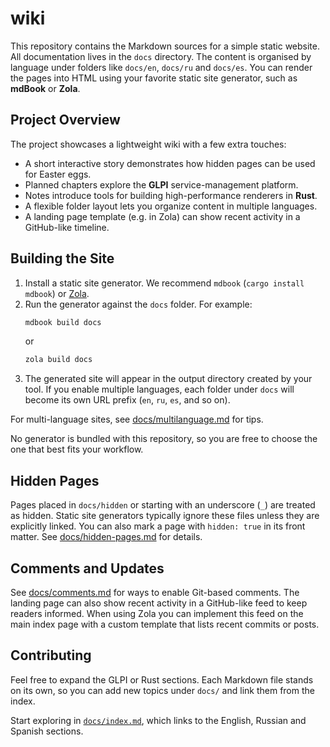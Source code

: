 # wiki

This repository contains the Markdown sources for a simple static website. All documentation lives in the `docs` directory. The content is organised by language under folders like `docs/en`, `docs/ru` and `docs/es`. You can render the pages into HTML using your favorite static site generator, such as **mdBook** or **Zola**.

## Project Overview

The project showcases a lightweight wiki with a few extra touches:

- A short interactive story demonstrates how hidden pages can be used for Easter eggs.
- Planned chapters explore the **GLPI** service-management platform.
- Notes introduce tools for building high-performance renderers in **Rust**.
- A flexible folder layout lets you organize content in multiple languages.
- A landing page template (e.g. in Zola) can show recent activity in a GitHub-like timeline.

## Building the Site

1. Install a static site generator. We recommend `mdbook` (`cargo install mdbook`) or [Zola](https://www.getzola.org/).
2. Run the generator against the `docs` folder. For example:
   ```bash
   mdbook build docs
   ```
   or
   ```bash
   zola build docs
   ```
3. The generated site will appear in the output directory created by your tool. If you enable multiple languages, each folder under `docs` will become its own URL prefix (`en`, `ru`, `es`, and so on).

For multi-language sites, see [docs/multilanguage.md](docs/multilanguage.md) for tips.

No generator is bundled with this repository, so you are free to choose the one that best fits your workflow.

## Hidden Pages

Pages placed in `docs/hidden` or starting with an underscore (`_`) are treated as hidden. Static site generators typically ignore these files unless they are explicitly linked. You can also mark a page with `hidden: true` in its front matter. See [docs/hidden-pages.md](docs/hidden-pages.md) for details.


## Comments and Updates

See [docs/comments.md](docs/comments.md) for ways to enable Git-based comments. The landing page can also show recent activity in a GitHub-like feed to keep readers informed.
When using Zola you can implement this feed on the main index page with a custom template that lists recent commits or posts.

## Contributing

Feel free to expand the GLPI or Rust sections. Each Markdown file stands on its own, so you can add new topics under `docs/` and link them from the index.

Start exploring in [`docs/index.md`](docs/index.md), which links to the English, Russian and Spanish sections.
